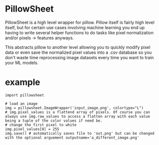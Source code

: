# PillowSheet

PillowSheet is a high level wrapper for pillow. Pillow itself is fairly high level itself, but for certain use cases involving machine learning you end up having to write several helper functions to do tasks like pixel normalization and/or pixels -> features anyways. 

This abstracts pillow to another level allowing you to quickly modify pixel data or even save the normalized pixel values into a .csv database so you don't waste time reprocessing image datasets every time you want to train your ML models.

# example

    import pillowsheet

    # load an image
    img = pillowsheet.ImageWrapper('input_image.png', colortype="L")
    # img.pixel_values is a flattend array of pixels. Of course you can always use img.raw_values to access a flatten array with each value being a tuple of the color values if need be.
    # change the first pixel to white
    img.pixel_values[0] = 255
    img.save() # automatically saves file to 'out.png' but can be changed with the optional arguement outputname='a_different_image.png'
